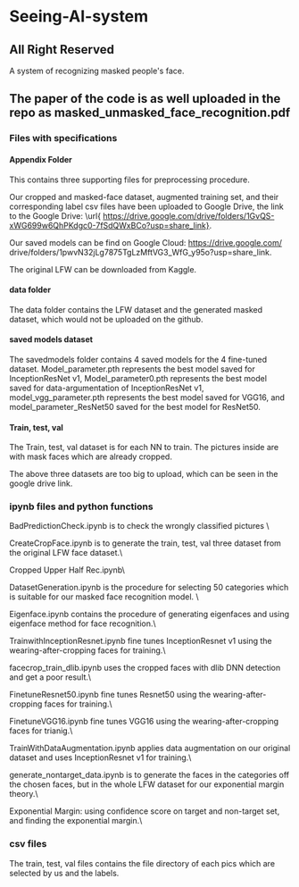 # Seeing-AI-system
## All Right Reserved
A system of recognizing masked people's face. 

## The paper of the code is as well uploaded in the repo as masked_unmasked_face_recognition.pdf

### Files with specifications
#### Appendix Folder
This contains three supporting files for preprocessing procedure.


Our cropped and masked-face dataset, augmented training set, and their corresponding label csv files have been uploaded to Google Drive, the link to the Google Drive: \url{ https://drive.google.com/drive/folders/1GvQS-xWG699w6QhPKdgc0-7fSdQWxBCo?usp=share_link}.

Our saved models can be find on Google Cloud: https://drive.google.com/
drive/folders/1pwvN32jLg7875TgLzMftVG3_WfG_y95o?usp=share_link.

The original LFW can be downloaded from Kaggle.

#### data folder
The data folder contains the LFW dataset and the generated masked dataset, which would not be uploaded on the github.

#### saved models dataset
The savedmodels folder contains 4 saved models for the 4 fine-tuned dataset. Model_parameter.pth represents the best model saved for InceptionResNet v1, Model_parameter0.pth represents the best model saved for data-argumentation of InceptionResNet v1, model_vgg_parameter.pth represents the best model saved for VGG16, and model_parameter_ResNet50 saved for the best model for ResNet50. 

#### Train, test, val
The Train, test, val dataset is for each NN to train. The pictures inside are with mask faces which are already cropped. 

The above three datasets are too big to upload, which can be seen in the google drive link.

### ipynb files and python functions
BadPredictionCheck.ipynb is to check the wrongly classified pictures \\

CreateCropFace.ipynb is to generate the train, test, val three dataset from the original LFW face dataset.\\

Cropped Upper Half Rec.ipynb\\

DatasetGeneration.ipynb is the procedure for selecting 50 categories which is suitable for our masked face recognition model. \\

Eigenface.ipynb contains the procedure of generating eigenfaces and using eigenface method for face recognition.\\

TrainwithInceptionResnet.ipynb fine tunes InceptionResnet v1 using the wearing-after-cropping faces for training.\\

facecrop_train_dlib.ipynb uses the cropped faces with dlib DNN detection and get a poor result.\\

FinetuneResnet50.ipynb fine tunes Resnet50 using the wearing-after-cropping faces for training.\\

FinetuneVGG16.ipynb fine tunes VGG16 using the wearing-after-cropping faces for trianig.\\

TrainWithDataAugmentation.ipynb applies data augmentation on our original dataset and uses InceptionResnet v1 for training.\\

generate_nontarget_data.ipynb is to generate the faces in the categories off the chosen faces, but in the whole LFW dataset for our exponential margin theory.\\

Exponential Margin: using confidence score on target and non-target set, and finding the exponential margin.\

### csv files
The train, test, val files contains the file directory of each pics which are selected by us and the labels.




